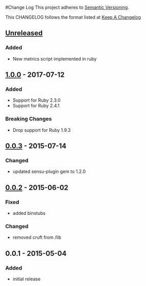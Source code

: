 #Change Log
This project adheres to [Semantic Versioning](http://semver.org/).

This CHANGELOG follows the format listed at [Keep A Changelog](http://keepachangelog.com/)

## [Unreleased]
### Added
- New metrics script implemented in ruby


## [1.0.0] - 2017-07-12
### Added
- Support for Ruby 2.3.0
- Support for Ruby 2.4.1
### Breaking Changes
- Drop support for Ruby 1.9.3

## [0.0.3] - 2015-07-14
### Changed
- updated sensu-plugin gem to 1.2.0

## [0.0.2] - 2015-06-02
### Fixed
- added binstubs

### Changed
- removed cruft from /lib

## 0.0.1 - 2015-05-04
### Added
- initial release

[Unreleased]: https://github.com/sensu-plugins/sensu-plugins-cgroups/compare/1.0.0...HEAD
[1.0.0]: https://github.com/sensu-plugins/sensu-plugins-cgroups/compare/0.0.3...1.0.0
[0.0.3]: https://github.com/sensu-plugins/sensu-plugins-cgroups/compare/0.0.2...0.0.3
[0.0.2]: https://github.com/sensu-plugins/sensu-plugins-cgroups/compare/0.0.1...0.0.2
